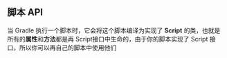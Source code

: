 ## 脚本 API

当 Gradle 执行一个脚本时，它会将这个脚本编译为实现了 **Script** 的类，也就是所有的**属性**和**方法**都是再 Script接口中生命的，由于你的脚本实现了 Script 接口，所以你可以再自己的脚本中使用他们
